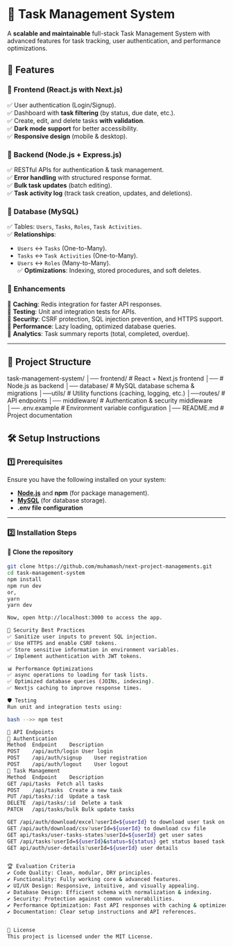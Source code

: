 # 📝 Task Management System

A **scalable and maintainable** full-stack Task Management System with advanced features for task tracking, user authentication, and performance optimizations.

## 🚀 Features

### 🔹 **Frontend (React.js with Next.js)**
✅ User authentication (Login/Signup).  
✅ Dashboard with **task filtering** (by status, due date, etc.).  
✅ Create, edit, and delete tasks **with validation**.  
✅ **Dark mode support** for better accessibility.  
✅ **Responsive design** (mobile & desktop).  

### 🔹 **Backend (Node.js + Express.js)**
✅ RESTful APIs for authentication & task management.  
✅ **Error handling** with structured response format.  
✅ **Bulk task updates** (batch editing).  
✅ **Task activity log** (track task creation, updates, and deletions).  

### 🔹 **Database (MySQL)**
✅ Tables: `Users`, `Tasks`, `Roles`, `Task Activities`.  
✅ **Relationships**:
   - `Users` ↔ `Tasks` (One-to-Many).  
   - `Tasks` ↔ `Task Activities` (One-to-Many).  
   - `Users` ↔ `Roles` (Many-to-Many).  
✅ **Optimizations**: Indexing, stored procedures, and soft deletes.  

### 🔹 **Enhancements**
🔹 **Caching**: Redis integration for faster API responses.  
🔹 **Testing**: Unit and integration tests for APIs.  
🔹 **Security**: CSRF protection, SQL injection prevention, and HTTPS support.  
🔹 **Performance**: Lazy loading, optimized database queries.  
🔹 **Analytics**: Task summary reports (total, completed, overdue).  

---

## 📂 **Project Structure**
task-management-system/ │── frontend/ # React + Next.js frontend
│──  # Node.js as backend
│── database/ # MySQL database schema & migrations
│──utils/ # Utility functions (caching, logging, etc.)
│──routes/ # API endpoints
│── middleware/ # Authentication & security middleware
│── .env.example # Environment variable configuration
│── README.md # Project documentation


## 🛠️ **Setup Instructions**
### **1️⃣ Prerequisites**
Ensure you have the following installed on your system:
- **[Node.js](https://nodejs.org/)** and **npm** (for package management).
- **[MySQL](https://www.mysql.com/)** (for database storage).
- **.env file configuration** 

---

### **2️⃣ Installation Steps**
#### **🔹 Clone the repository**
```bash
git clone https://github.com/muhamash/next-project-managements.git
cd task-management-system
npm install
npm run dev
or, 
yarn
yarn dev

Now, open http://localhost:3000 to access the app.

🔐 Security Best Practices
✅ Sanitize user inputs to prevent SQL injection.
✅ Use HTTPS and enable CSRF tokens.
✅ Store sensitive information in environment variables.
✅ Implement authentication with JWT tokens.

📊 Performance Optimizations
✅ async operations to loading for task lists.
✅ Optimized database queries (JOINs, indexing).
✅ Nextjs caching to improve response times.

🛡️ Testing
Run unit and integration tests using:

bash -->> npm test

📜 API Endpoints
🔹 Authentication
Method	Endpoint	Description
POST	/api/auth/login	User login
POST	/api/auth/signup	User registration
POST	/api/auth/logout	User logout
🔹 Task Management
Method	Endpoint	Description
GET	/api/tasks	Fetch all tasks
POST	/api/tasks	Create a new task
PUT	/api/tasks/:id	Update a task
DELETE	/api/tasks/:id	Delete a task
PATCH	/api/tasks/bulk	Bulk update tasks

GET /api/auth/download/excel?userId=${userId} to download user task on a excel file
GET /api/auth/download/csv?userId=${userId} to download csv file
GET api/tasks/user-tasks-states?userId=${userId} get user sates
GET /api/tasks?userId=${userId}&status=${status} get status based task or id based
GET api/auth/user-details?userId=${userId} user details


🏆 Evaluation Criteria
✔️ Code Quality: Clean, modular, DRY principles.
✔️ Functionality: Fully working core & advanced features.
✔️ UI/UX Design: Responsive, intuitive, and visually appealing.
✔️ Database Design: Efficient schema with normalization & indexing.
✔️ Security: Protection against common vulnerabilities.
✔️ Performance Optimization: Fast API responses with caching & optimized queries.
✔️ Documentation: Clear setup instructions and API references.


📝 License
This project is licensed under the MIT License.